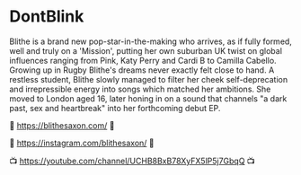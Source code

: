 # DontBlink

Blithe is a brand new pop-star-in-the-making who arrives, as if fully formed, well and truly on a 'Mission', putting her own suburban UK twist on global influences ranging from Pink, Katy Perry and Cardi B to Camilla Cabello. Growing up in Rugby Blithe's dreams never exactly felt close to hand. A restless student, Blithe slowly managed to filter her cheek self-deprecation and irrepressible energy into songs which matched her ambitions. She moved to London aged 16, later honing in on a sound that channels "a dark past, sex and heartbreak" into her forthcoming debut EP.

🔮 https://blithesaxon.com/ 🔮

📸 https://instagram.com/blithesaxon/ 📸

📺 https://youtube.com/channel/UCHB8BxB78XyFX5lP5j7GbqQ 📺

